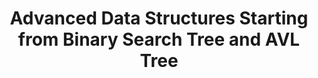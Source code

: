 ---
title: "Advanced Data Structures Starting from Binary Search Tree and AVL Tree"
draft: true
tags:
  - Data Structures
  - Algorithms
  - AVL Tree
  - Binary Search Tree
summary: "This article will introduce the basic concepts of binary search tree and AVL tree, and show you how to implement them in GoLang."
enableToc: true
enableComments: true
---